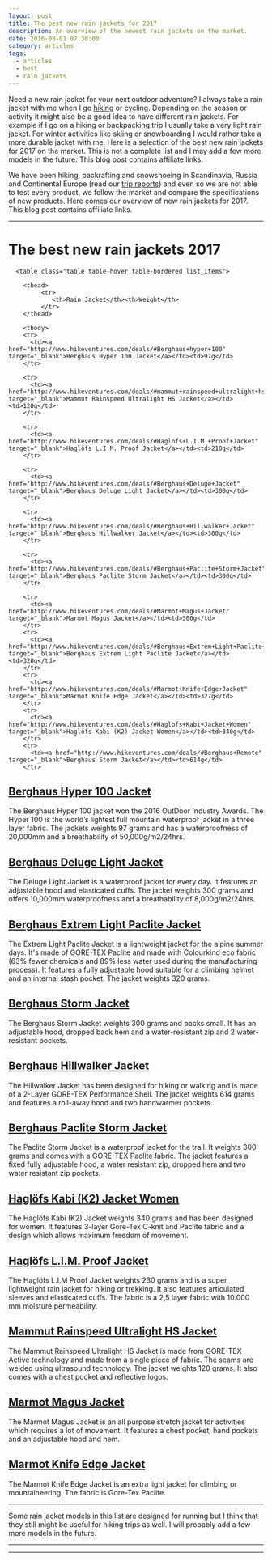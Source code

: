 ```yaml
---
layout: post
title: The best new rain jackets for 2017
description: An overview of the newest rain jackets on the market.
date: 2016-08-01 07:30:00
category: articles
tags:
  - articles
  - best
  - rain jackets
---
```


Need a new rain jacket for your next outdoor adventure? I always take a rain jacket with me when I go [hiking](http://www.hikeventures.com/destinations/) or cycling. Depending on the season or activity it might also be a good idea to have different rain jackets. For example if I go on a hiking or backpacking trip I usually take a very light rain jacket. For winter activities like skiing or snowboarding I would rather take a more durable jacket with me. Here is a selection of the best new rain jackets for 2017 on the market. This is not a complete list and I may add a few more models in the future. This blog post contains affiliate links.

We have been hiking, packrafting and snowshoeing in Scandinavia, Russia and Continental Europe (read our [trip reports](http://www.hikeventures.com/destinations/)) and even so we are not able to test every product, we follow the market and compare the specifications of new products. Here comes our overview of new rain jackets for 2017. This blog post contains affiliate links.

---

# The best new rain jackets 2017

<div class="table-responsive">

      <table class="table table-hover table-bordered list_items">

        <thead>
             <tr>
                <th>Rain Jacket</th><th>Weight</th>
             </tr>
        </thead>

        <tbody>
        <tr>
          <td><a href="http://www.hikeventures.com/deals/#Berghaus+hyper+100" target="_blank">Berghaus Hyper 100 Jacket</a></td><td>97g</td>
        </tr>

        <tr>
          <td><a href="http://www.hikeventures.com/deals/#mammut+rainspeed+ultralight+hs+jacket" target="_blank">Mammut Rainspeed Ultralight HS Jacket</a></td><td>120g</td>
        </tr>

        <tr>
          <td><a href="http://www.hikeventures.com/deals/#Haglofs+L.I.M.+Proof+Jacket" target="_blank">Haglöfs L.I.M. Proof Jacket</a></td><td>210g</td>
        </tr>

        <tr>
          <td><a href="http://www.hikeventures.com/deals/#Berghaus+Deluge+Jacket" target="_blank">Berghaus Deluge Light Jacket</a></td><td>300g</td>
        </tr>

        <tr>
          <td><a href="http://www.hikeventures.com/deals/#Berghaus+Hillwalker+Jacket" target="_blank">Berghaus Hillwalker Jacket</a></td><td>300g</td>
        </tr>

        <tr>
          <td><a href="http://www.hikeventures.com/deals/#Berghaus+Paclite+Storm+Jacket" target="_blank">Berghaus Paclite Storm Jacket</a></td><td>300g</td>
        </tr>

        <tr>
          <td><a href="http://www.hikeventures.com/deals/#Marmot+Magus+Jacket" target="_blank">Marmot Magus Jacket</a></td><td>300g</td>
        </tr>
        <tr>
          <td><a href="http://www.hikeventures.com/deals/#Berghaus+Extrem+Light+Paclite+Jacket" target="_blank">Berghaus Extrem Light Paclite Jacket</a></td><td>320g</td>
        </tr>
        <tr>
          <td><a href="http://www.hikeventures.com/deals/#Marmot+Knife+Edge+Jacket" target="_blank">Marmot Knife Edge Jacket</a></td><td>327g</td>
        </tr>
        <tr>
          <td><a href="http://www.hikeventures.com/deals/#Haglofs+Kabi+Jacket+Women" target="_blank">Haglöfs Kabi (K2) Jacket Women</a></td><td>340g</td>
        </tr>
        <tr>
          <td><a href="http://www.hikeventures.com/deals/#Berghaus+Remote" target="_blank">Berghaus Storm Jacket</a></td><td>614g</td>
        </tr>
  </tbody>
  </table>
  </div>
<!--more-->

<script type="text/javascript" src="//www.avantlink.com/link.php?ml=569971&amp;p=125311&amp;pw=150351&amp;ctc=post banner&amp;open=_blank"></script>

<h2><a href="http://www.hikeventures.com/deals/#Berghaus+hyper+100" target="_blank">Berghaus Hyper 100 Jacket</a></h2>
The Berghaus Hyper 100 jacket won the 2016 OutDoor Industry Awards. The Hyper 100 is the world’s lightest full mountain waterproof jacket in a three layer fabric. The jackets weights 97 grams and has a waterproofness of 20,000mm and a breathability of 50,000g/m2/24hrs.

<h2><a href="http://www.hikeventures.com/deals/#Berghaus+Deluge+Jacket" target="_blank">Berghaus Deluge Light Jacket</a></h2>
The Deluge Light Jacket is a waterproof jacket for every day. It features an adjustable hood and elasticated cuffs. The jacket weights 300 grams and offers 10,000mm waterproofness and a breathability of 8,000g/m2/24hrs.

<h2><a href="http://www.hikeventures.com/deals/#Berghaus+Extrem+Light+Paclite+Jacket" target="_blank">Berghaus Extrem Light Paclite Jacket</a></h2>
The Extrem Light Paclite Jacket is a lightweight jacket for the alpine summer days. It's made of GORE-TEX Paclite and made with Colourkind eco fabric (63% fewer chemicals and 89% less water used during the manufacturing process). It features a fully adjustable hood suitable for a climbing helmet and an internal stash pocket. The jacket weights 320 grams.

<h2><a href="http://www.hikeventures.com/deals/#Berghaus+Remote" target="_blank">Berghaus Storm Jacket</a></h2>
The Berghaus Storm Jacket weights 300 grams and packs small. It has an adjustable hood, dropped back hem and a water-resistant zip and 2 water-resistant pockets.

<h2><a href="http://www.hikeventures.com/deals/#Berghaus+Hillwalker+Jacket" target="_blank">Berghaus Hillwalker Jacket</a></h2>
The Hillwalker Jacket has been designed for hiking or walking and is made of a 2-Layer GORE-TEX Performance Shell. The jacket weights 614 grams and features a roll-away hood and two handwarmer pockets.

<h2><a href="http://www.hikeventures.com/deals/#Berghaus+Paclite+Storm+Jacket" target="_blank">Berghaus Paclite Storm Jacket</a></h2>
The Paclite Storm Jacket is a waterproof jacket for the trail. It weights 300 grams and comes with a GORE-TEX Paclite fabric. The jacket features a fixed fully adjustable hood, a water resistant zip, dropped hem and two water resistant zip pockets.

<h2><a href="http://www.hikeventures.com/deals/#Haglofs+Kabi+Jacket+Women" target="_blank">Haglöfs Kabi (K2) Jacket Women</a></h2>
The Haglöfs Kabi (K2) Jacket weights 340 grams and has been designed for women. It features 3-layer Gore-Tex C-knit and Paclite fabric and a design which allows maximum freedom of movement.

<h2><a href="http://www.hikeventures.com/deals/#Haglofs+L.I.M.+Proof+Jacket" target="_blank">Haglöfs L.I.M. Proof Jacket</a></h2>
The Haglöfs L.I.M Proof Jacket weights 230 grams and is a super lightweight rain jacket for hiking or trekking. It also features articulated sleeves and elasticated cuffs. The fabric is a 2,5 layer fabric with 10.000 mm moisture permeability.

<h2><a href="http://www.hikeventures.com/deals/#mammut+rainspeed+ultralight+hs+jacket" target="_blank">Mammut Rainspeed Ultralight HS Jacket</a></h2>
The Mammut Rainspeed Ultralight HS Jacket is made from GORE-TEX Active technology and made from a single piece of fabric. The seams are welded using ultrasound technology. The jacket weights 120 grams. It also comes with a chest pocket and reflective logos.

<h2><a href="http://www.hikeventures.com/deals/#Marmot+Magus+Jacket" target="_blank">Marmot Magus Jacket</a></h2>
The Marmot Magus Jacket is an all purpose stretch jacket for activities which requires a lot of movement. It features a chest pocket, hand pockets and an adjustable hood and hem.

<h2><a href="http://www.hikeventures.com/deals/#Marmot+Knife+Edge+Jacket" target="_blank">Marmot Knife Edge Jacket</a></h2>
The Marmot Knife Edge Jacket is an extra light jacket for climbing or mountaineering. The fabric is Gore-Tex Paclite.

---

Some rain jacket models in this list are designed for running but I think that they still might be useful for hiking trips as well. I will probably add a few more models in the future.

---


<script type="text/javascript">
amzn_assoc_placement = "adunit0";
amzn_assoc_search_bar = "true";
amzn_assoc_tracking_id = "hikeve-20";
amzn_assoc_search_bar_position = "top";
amzn_assoc_ad_mode = "search";
amzn_assoc_ad_type = "smart";
amzn_assoc_marketplace = "amazon";
amzn_assoc_region = "US";
amzn_assoc_title = "Search Results from Amazon";
amzn_assoc_default_search_phrase = "rain jacket arcteryx";
amzn_assoc_default_category = "All";
amzn_assoc_linkid = "965296fb866182bb89b535202541adda";
</script>
<script src="//z-na.amazon-adsystem.com/widgets/onejs?MarketPlace=US"></script>

---
